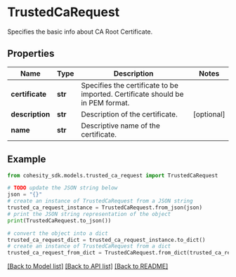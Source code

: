 # TrustedCaRequest

Specifies the basic info about CA Root Certificate.

## Properties

Name | Type | Description | Notes
------------ | ------------- | ------------- | -------------
**certificate** | **str** | Specifies the certificate to be imported. Certificate should be in PEM format. | 
**description** | **str** | Description of the certificate. | [optional] 
**name** | **str** | Descriptive name of the certificate. | 

## Example

```python
from cohesity_sdk.models.trusted_ca_request import TrustedCaRequest

# TODO update the JSON string below
json = "{}"
# create an instance of TrustedCaRequest from a JSON string
trusted_ca_request_instance = TrustedCaRequest.from_json(json)
# print the JSON string representation of the object
print(TrustedCaRequest.to_json())

# convert the object into a dict
trusted_ca_request_dict = trusted_ca_request_instance.to_dict()
# create an instance of TrustedCaRequest from a dict
trusted_ca_request_from_dict = TrustedCaRequest.from_dict(trusted_ca_request_dict)
```
[[Back to Model list]](../README.md#documentation-for-models) [[Back to API list]](../README.md#documentation-for-api-endpoints) [[Back to README]](../README.md)


